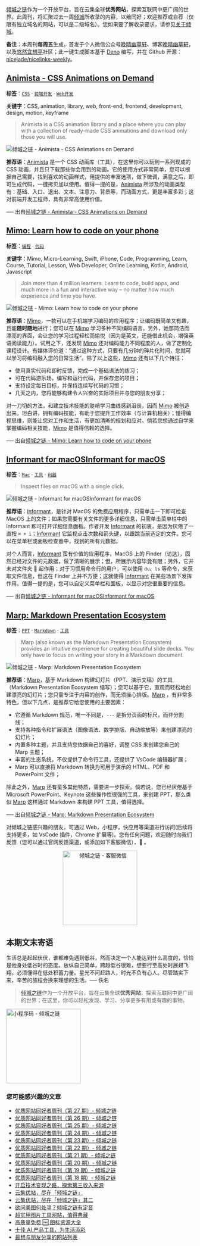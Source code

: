 [倾城之链](https://nicelinks.site/?utm_source=weekly)作为一个开放平台，旨在云集全球**优秀网站**，探索互联网中更广阔的世界。此周刊，将汇聚过去一周[倾城](https://nicelinks.site/?utm_source=weekly)所收录的内容，以飨同好；欢迎推荐或自荐（仅限有独立域名的网站，可以是二级域名）。您如果要了解收录要求，请参见[关于倾城](https://nicelinks.site/about?utm_source=weekly)。

**备注**：本周刊**每周五**生成，首发于个人微信公众号[晚晴幽草轩](https://mp.weixin.qq.com/mp/appmsgalbum?__biz=MzI5MDIwMzM2Mg==&action=getalbum&album_id=1530765143352082433&scene=173&from_msgid=2650641087&from_itemidx=1&count=3#wechat_redirect)、博客[晚晴幽草轩](https://www.jeffjade.com)，以及[悠然宜想亭](https://forum.lovejade.cn/)社区；此一键生成脚本基于 [Deno](https://nicelinks.site/post/602d30aad099ff5688618591) 编写，并在 Github 开源：[nicejade/nicelinks-weekly](https://github.com/nicejade/nicelinks-weekly)。

## [Animista - CSS Animations on Demand](https://nicelinks.site/post/6127953eb05045064259069a)

**标签**：[`CSS`](https://nicelinks.site/tags/CSS) · [`前端开发`](https://nicelinks.site/tags/前端开发) · [`Web开发`](https://nicelinks.site/tags/Web开发)

**关键字**：CSS, animation, library, web, front-end, frontend, development, design, motion, keyframe

> Animista is a CSS animation library and a place where you can play with a collection of ready-made CSS animations and download only those you will use.

![倾城之链 - Animista - CSS Animations on Demand](https://nicelinks.oss-cn-shenzhen.aliyuncs.com/animista.net.png?x-oss-process=style/png2jpg)

**推荐语**：[Animista](https://nicelinks.site/redirect?url=https://animista.net/) 是一个 CSS 动画库（工具），在这里你可以玩到一系列现成的 CSS 动画，并且只下载那些你会用到的动画。它的使用方式非常简单，您可以根据自己需要，找到喜欢的动画样式，用提供的丰富选项，做下微调，满意之后，即可生成代码，一键拷贝加以使用。值得一提的是，[Animista](https://nicelinks.site/redirect?url=https://animista.net/) 所涉及的动画类型有：基础、入口、退出、文本、注意力、背景等，而动画方式，更是丰富多彩；这对前端开发工程师，具有非常高使用价值。

── 出自[倾城之链 - Animista - CSS Animations on Demand](https://nicelinks.site/post/6127953eb05045064259069a)

## [Mimo: Learn how to code on your phone](https://nicelinks.site/post/61278b42b050450642590698)

**标签**：[`编程`](https://nicelinks.site/tags/编程) · [`代码`](https://nicelinks.site/tags/代码)

**关键字**：Mimo, Micro-Learning, Swift, iPhone, Code, Programming, Learn, Course, Tutorial, Lesson, Web Developer, Online Learning, Kotlin, Android, Javascript

> Join more than 4 million learners. Learn to code, build apps, and much more in a fun and interactive way – no matter how much experience and time you have.

![倾城之链 - Mimo: Learn how to code on your phone](https://nicelinks.oss-cn-shenzhen.aliyuncs.com/getmimo.com.png?x-oss-process=style/png2jpg)

**推荐语**：[Mimo](https://nicelinks.site/redirect?url=https://getmimo.com/)，一款可以在手机端学习编码的应用程序；让编码既简单又有趣，且能**随时随地**进行；您可以在 [Mimo](https://nicelinks.site/redirect?url=https://getmimo.com/) 学习多种不同编码语言，另外，她那简洁而漂亮的界面，会让您的学习过程轻松而愉悦（因为是英文，还能借此机会，增强英语阅读能力）。试用之下，还发现 [Mimo](https://nicelinks.site/redirect?url=https://getmimo.com/) 还对编码能力不同程度的人，做了定制化课程设计。有媒体评价道：“通过这种方式，只要有几分钟的碎片化时间，您就可以学习将编码融入您的日常生活“。除了以上这些，[Mimo](https://nicelinks.site/redirect?url=https://getmimo.com/) 还有以下几个特征：

- 使用真实代码和即时反馈，完成一个基础语法的练习；
- 可在代码游乐场，编写和运行代码，并保存您的项目；
- 支持设定每日目标，并保持连续写代码的习惯；
- 几天之内，您将能够构建令人兴奋的实际项目并与您的朋友分享；

对一刀切的方法，和建立技术技能的陡峭学习曲线感到沮丧，因而 [Mimo](https://nicelinks.site/redirect?url=https://getmimo.com/) 被创造出来。坦白讲，拥有编码技能，有助于您提升工作效率（与计算机相关）；懂得编程思维，则能让您对工作和生活，有更加清晰的规划和应对。倘若您想通过自学来掌握编码相关技能，[Mimo](https://nicelinks.site/redirect?url=https://getmimo.com/) 是值得信赖的选择。

── 出自[倾城之链 - Mimo: Learn how to code on your phone](https://nicelinks.site/post/61278b42b050450642590698)

## [Informant for macOSInformant for macOS](https://nicelinks.site/post/61263d91b050450642590696)

**标签**：[`Mac`](https://nicelinks.site/tags/Mac) · [`工具`](https://nicelinks.site/tags/工具) · [`利器`](https://nicelinks.site/tags/利器)

> Inspect files on macOS with a single click.

![倾城之链 - Informant for macOSInformant for macOS](https://nicelinks.oss-cn-shenzhen.aliyuncs.com/informant-app.com.png?x-oss-process=style/png2jpg)

**推荐语**：[Informant](https://nicelinks.site/redirect?url=https://informant-app.com/)，是针对 MacOS 的免费应用程序，只需单击一下即可检查 MacOS 上的文件；如果您需要有关文件的更多详细信息，只需单击菜单栏中的 Informant 即可打开详细信息面板。作者开发 [Informant](https://nicelinks.site/redirect?url=https://informant-app.com/) 的初衷，是因为厌倦了一直按 `⌘ + i`；[Informant](https://nicelinks.site/redirect?url=https://informant-app.com/) 它监视点击次数和箭头键，以跟踪当前选定的文件。您可以在菜单栏或面板检查器中，找到的所有元数据。

对个人而言，[Informant](https://nicelinks.site/redirect?url=https://informant-app.com/) 蛮有价值的应用程序，MacOS 上的 Finder（访达），固然已经对文件的元数据，做了清晰的展示；但，所展示内容毕竟有限；另外，它并未对文件夹 📁 起作用；对于习惯用命令行的用户，可以使用 `du`、`ls` 等命令，来获取文件信息，但这在 Finder 上并不方便；这就使得 [Informant](https://nicelinks.site/redirect?url=https://informant-app.com/) 在某些场景下发挥作用。值得一提的是，您可以自定义菜单栏和面板，以显示对您很重要的信息。

── 出自[倾城之链 - Informant for macOSInformant for macOS](https://nicelinks.site/post/61263d91b050450642590696)

## [Marp: Markdown Presentation Ecosystem](https://nicelinks.site/post/61262d33b050450642590694)

**标签**：[`PPT`](https://nicelinks.site/tags/PPT) · [`Markdown`](https://nicelinks.site/tags/Markdown) · [`工具`](https://nicelinks.site/tags/工具)

> Marp (also known as the Markdown Presentation Ecosystem) provides an intuitive experience for creating beautiful slide decks. You only have to focus on writing your story in a Markdown document.

![倾城之链 - Marp: Markdown Presentation Ecosystem](https://nicelinks.oss-cn-shenzhen.aliyuncs.com/marp.app.png?x-oss-process=style/png2jpg)

**推荐语**：[Marp](https://nicelinks.site/redirect?url=https://marp.app/)，基于 Markdown 构建幻灯片（PPT、演示文稿）的工具（Markdown Presentation Ecosystem 缩写）；您可以基于它，直观而轻松地创建漂亮的幻灯片；您只需专注于内容的创作，而无须操心排版。[Marp](https://nicelinks.site/redirect?url=https://marp.app/) ，有非常多特色，但以下几点，是推荐它给您使用的主要因素：

- 它遵循 Markdown 规范，唯一不同是，`---` 是拆分页面的标尺，而非分割线；
- 支持各种指令和扩展语法（图像语法、数学排版、自动缩放等）来创建漂亮的幻灯片；
- 内置多种主题，并且支持您依据自己的喜好，调整 CSS 来创建您自己的 Marp 主题；
- 丰富的生态系统，不仅提供了命令行工具，还提供了 VsCode 编辑器扩展；
- Marp 可以直接将 Markdown 转换为可用于演示的 HTML、PDF 和 PowerPoint 文件；

除此之外，[Marp](https://nicelinks.site/redirect?url=https://marp.app/) 还有蛮多其他特质，需要进一步探索。倘若说，您已经厌倦基于 Microsoft PowerPoint、Keynote 这些操作性很强的工具，来创建 PPT，那么类似 [Marp](https://nicelinks.site/redirect?url=https://marp.app/) 这样通过 Markdown 来构建 PPT 工具，值得选择。

── 出自[倾城之链 - Marp: Markdown Presentation Ecosystem](https://nicelinks.site/post/61262d33b050450642590694)

对倾城之链感兴趣的朋友，可通过 Web，小程序，快应用等渠道进行访问(后续将支持更多，如 VsCode 插件，Chrome 扩展等)。您有任何问题，欢迎随时向我们反馈（您可以通过官网反馈渠道，或添加如下客服微信），🤲 。

<div align="center"><img src="https://image.nicelinks.site/%E5%80%BE%E5%9F%8E%E4%B9%8B%E9%93%BE-%E5%BE%AE%E4%BF%A1-mini.jpeg" style="width: 200px;min-width: 200px;" alt="倾城之链 - 客服微信"></div>

## 本期文末寄语

生活总是起起伏伏，谁都难免遇到低谷，然而决定一个人能达到什么高度的，恰恰是他身处低谷时的态度。放纵自己简单，跨越低谷很难，想要行至高处时展翅飞翔，必须懂得在低处积蓄力量。星光不问赶路人，时光不负有心人。尽管踏实下来，辛苦的旅程会换来理想的生活。── 佚名

> [倾城之链](https://nicelinks.site/?utm_source=weekly)作为一个开放平台，旨在云集全球**优秀网站**，探索互联网中更广阔的世界；在这里，你可以轻松发现、学习、分享更多有用或有趣的事物。

<img src="https://image.nicelinks.site/nicelinks-miniprogram-code.jpeg?imageView2/1/w/300/h/300/interlace/1/ignore-error/1" style="width: 200px;min-width: 200px;" alt="小程序码 - 倾城之链"/>

### 您可能感兴趣的文章

- [优质网站同好者周刊（第 27 期）- 倾城之链](https://www.jeffjade.com/2021/08/19/213-nicelinks-weekly-027/)
- [优质网站同好者周刊（第 26 期）- 倾城之链](https://forum.lovejade.cn/d/82-26)
- [优质网站同好者周刊（第 25 期）- 倾城之链](https://www.jeffjade.com/2021/08/05/211-nicelinks-weekly-025/)
- [优质网站同好者周刊（第 24 期）- 倾城之链](https://www.jeffjade.com/2021/07/29/210-nicelinks-weekly-024/)
- [优质网站同好者周刊（第 23 期）- 倾城之链](https://www.jeffjade.com/2021/07/23/209-nicelinks-weekly-023/)
- [优质网站同好者周刊（第 22 期）- 倾城之链](https://www.jeffjade.com/2021/07/08/207-nicelinks-weekly-021/)
- [优质网站同好者周刊（第 21 期）- 倾城之链](https://www.jeffjade.com/2021/07/08/207-nicelinks-weekly-021/)
- [优质网站同好者周刊（第 20 期）- 倾城之链](https://www.jeffjade.com/2021/07/01/206-nicelinks-weekly-020/)
- [优质网站同好者周刊（第 19 期）- 倾城之链](https://www.jeffjade.com/2021/06/24/205-nicelinks-weekly-019/)
- [优质网站同好者周刊（第 18 期）- 倾城之链](https://www.jeffjade.com/2021/06/17/204-nicelinks-weekly-018/)
- [开启技术变现之路，探索第三收入来源](https://www.jeffjade.com/2020/11/17/173-talk-about-nice-links/)
- [云集优站，尽在「倾城之链」](https://www.jeffjade.com/2017/12/31/136-talk-about-nicelinks-site/)
- [云集优站，尽在「倾城之链」其二](https://www.jeffjade.com/2018/12/23/146-talk-about-nice-links/)
- [欲问美图何处寻？倾城之链有定音](https://www.jeffjade.com/2019/02/17/151-aweome-beautiful-picture-website-list/ "欲问美图何处寻？倾城之链有定音")
- [超实用图片工具网站，值得典藏](https://www.jeffjade.com/2020/07/27/165-aweome-picture-tool-website-list/)
- [高质量免费 🆓 图标资源大全](https://www.jeffjade.com/2020/09/11/169-high-quality-free-icon-resource-collection/)
- [十佳 AI 产品工具，为生活添彩](https://www.jeffjade.com/2020/09/23/170-list-of-top-20-ai-product-tools/)
- [最想与朋友分享的网站列表](https://www.jeffjade.com/2020/09/01/168-list-of-websites-i-most-want-to-share-with-my-friends/)
